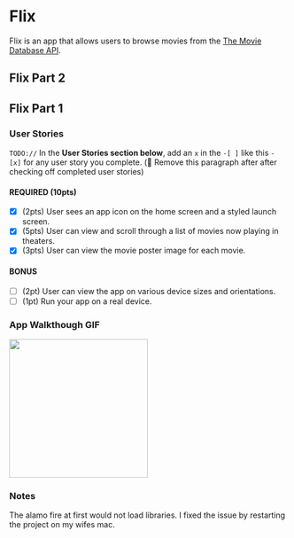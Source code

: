 # Flix
Flix is an app that allows users to browse movies from the [The Movie Database API](http://docs.themoviedb.apiary.io/#).
## Flix Part 2

## Flix Part 1

### User Stories
`TODO://` In the **User Stories section below**, add an `x` in the `-[ ]` like this `- [x]` for any user story you complete. (🚫 Remove this paragraph after after checking off completed user stories)

#### REQUIRED (10pts)
- [x] (2pts) User sees an app icon on the home screen and a styled launch screen.
- [x] (5pts) User can view and scroll through a list of movies now playing in theaters.
- [x] (3pts) User can view the movie poster image for each movie.

#### BONUS
- [ ] (2pt) User can view the app on various device sizes and orientations.
- [ ] (1pt) Run your app on a real device.

### App Walkthough GIF


<img src="http://g.recordit.co/DTJ9IEO5rO.gif" width=250><br>

### Notes
The alamo fire at first would not load libraries. I fixed the issue by restarting the project on my wifes mac. 
